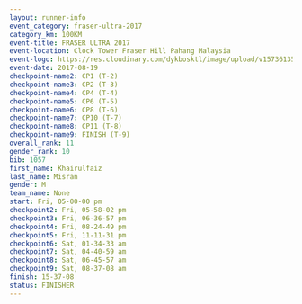 ```yaml
---
layout: runner-info 
event_category: fraser-ultra-2017 
category_km: 100KM 
event-title: FRASER ULTRA 2017 
event-location: Clock Tower Fraser Hill Pahang Malaysia 
event-logo: https://res.cloudinary.com/dykbosktl/image/upload/v1573613535/Logo/logo_mfst7w.jpg 
event-date: 2017-08-19 
checkpoint-name2: CP1 (T-2) 
checkpoint-name3: CP2 (T-3) 
checkpoint-name4: CP4 (T-4) 
checkpoint-name5: CP6 (T-5) 
checkpoint-name6: CP8 (T-6) 
checkpoint-name7: CP10 (T-7) 
checkpoint-name8: CP11 (T-8) 
checkpoint-name9: FINISH (T-9) 
overall_rank: 11
gender_rank: 10
bib: 1057
first_name: Khairulfaiz
last_name: Misran
gender: M
team_name: None
start: Fri, 05-00-00 pm
checkpoint2: Fri, 05-58-02 pm
checkpoint3: Fri, 06-36-57 pm
checkpoint4: Fri, 08-24-49 pm
checkpoint5: Fri, 11-11-31 pm
checkpoint6: Sat, 01-34-33 am
checkpoint7: Sat, 04-40-59 am
checkpoint8: Sat, 06-45-57 am
checkpoint9: Sat, 08-37-08 am
finish: 15-37-08
status: FINISHER
---
```

